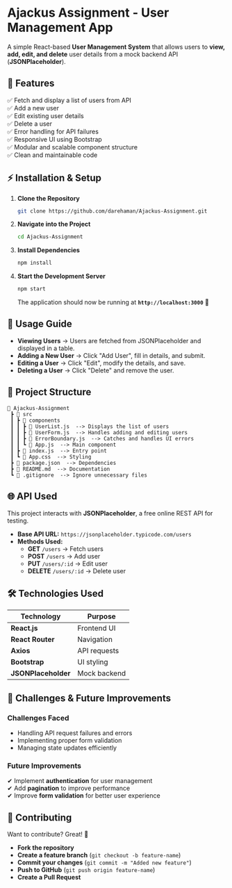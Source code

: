 # **Ajackus Assignment - User Management App**  
A simple React-based **User Management System** that allows users to **view, add, edit, and delete** user details from a mock backend API (**JSONPlaceholder**).  

## **🚀 Features**  
✅ Fetch and display a list of users from API  
✅ Add a new user  
✅ Edit existing user details  
✅ Delete a user  
✅ Error handling for API failures  
✅ Responsive UI using Bootstrap  
✅ Modular and scalable component structure  
✅ Clean and maintainable code  

## **⚡ Installation & Setup**  
1. **Clone the Repository**  
   ```bash
   git clone https://github.com/darehaman/Ajackus-Assignment.git
   ```
2. **Navigate into the Project**  
   ```bash
   cd Ajackus-Assignment
   ```
3. **Install Dependencies**  
   ```bash
   npm install
   ```
4. **Start the Development Server**  
   ```bash
   npm start
   ```
   The application should now be running at **`http://localhost:3000`** 🎉  

## **📖 Usage Guide**  
- **Viewing Users** → Users are fetched from JSONPlaceholder and displayed in a table.  
- **Adding a New User** → Click "Add User", fill in details, and submit.  
- **Editing a User** → Click "Edit", modify the details, and save.  
- **Deleting a User** → Click "Delete" and remove the user.  

## **📂 Project Structure**  
```
📂 Ajackus-Assignment
 ┣ 📂 src
 ┃ ┣ 📂 components
 ┃ ┃ ┣ 📜 UserList.js  --> Displays the list of users
 ┃ ┃ ┣ 📜 UserForm.js  --> Handles adding and editing users
 ┃ ┃ ┣ 📜 ErrorBoundary.js  --> Catches and handles UI errors
 ┃ ┃ ┗ 📜 App.js  --> Main component
 ┃ ┣ 📜 index.js  --> Entry point
 ┃ ┗ 📜 App.css  --> Styling
 ┣ 📜 package.json  --> Dependencies
 ┣ 📜 README.md  --> Documentation
 ┗ 📜 .gitignore  --> Ignore unnecessary files
```

## **🌐 API Used**  
This project interacts with **JSONPlaceholder**, a free online REST API for testing.  
- **Base API URL:** `https://jsonplaceholder.typicode.com/users`  
- **Methods Used:**  
  - **GET** `/users` → Fetch users  
  - **POST** `/users` → Add user  
  - **PUT** `/users/:id` → Edit user  
  - **DELETE** `/users/:id` → Delete user  

## **🛠 Technologies Used**  
| Technology      | Purpose            |  
|---------------|-----------------|  
| **React.js** | Frontend UI       |  
| **React Router** | Navigation       |  
| **Axios** | API requests       |  
| **Bootstrap** | UI styling       |  
| **JSONPlaceholder** | Mock backend |  

## **🚀 Challenges & Future Improvements**  
### **Challenges Faced**  
- Handling API request failures and errors  
- Implementing proper form validation  
- Managing state updates efficiently  

### **Future Improvements**  
✔ Implement **authentication** for user management  
✔ Add **pagination** to improve performance  
✔ Improve **form validation** for better user experience  

## **🤝 Contributing**  
Want to contribute? Great! 🚀  
- **Fork the repository**  
- **Create a feature branch** (`git checkout -b feature-name`)  
- **Commit your changes** (`git commit -m "Added new feature"`)  
- **Push to GitHub** (`git push origin feature-name`)  
- **Create a Pull Request**  

